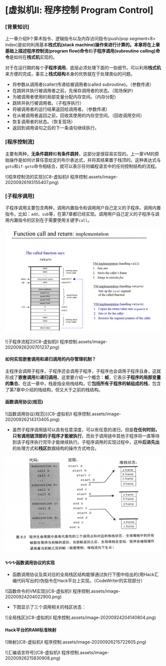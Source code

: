# [虚拟机Ⅱ: 程序控制 Program Control]

### [背景知识]

上一章介绍9个算术指令、逻辑指令以及内存访问指令(push/pop segment<8> index)是如何利用基本**栈式机(stack machine)**操作来进行计算的。本章将在上章基础上描述**程序控制流(program flow)命令**和**子程序调用(subroutine calling)命令**是如何在**栈式机**实现的。

对于在运行期的每个**子程序调用**，底层必须处理下面的一些细节。可以利用**栈式机**来方便的完成，事实上**栈式结构**本身的优势就在于处理类似的问题。

- 将参数从调用者(caller)传递给被调用者(called subroutine)。（参数传递）
- 在跳转并执行被调用者之前，先保存调用者的状态。（现场保护）
- 为被调用者使用的局部变量分配内存空间。（内存分配）
- 跳转并执行被调用者。（子程序执行）
- 将被调用者的运行结果返回给调用者。（参数传递）
- 在从被调用者返回之前，回收其使用的内存空空间。（回收调用空间）
- 恢复调用者的状态。（恢复现场）
- 返回到调用语句之后的下一条语句继续执行。



### [程序控制流]

​		主要有两种，**无条件跳转**和**有条件跳转**，这部分是很容易实现的。上一章VM的原始操作是如何计算任意给定的布尔表达式，并将其结果置于栈顶的。这种表达式与`goto`和`if-goto`命令相结合，就可以表示任何编程语言中的任何控制结构的流程。

![程序控制流的实现](C8-虚拟机Ⅱ 程序控制.assets/image-20200926193155407.png)



### [子程序调用]

​		子程序调用主要包含两种，调用内置指令和调用用户自己定义的子程序。调用内置指令，比如：`add`，`sub`等，在第7章都已经实现。调用用户自己定义的子程序与调用内置指令的区别在于需要使用关键字`call`。

<img src="C8-虚拟机Ⅱ 程序控制.assets/image-20200926200604522.png" alt="子程序调用流程" style="zoom:67%;" />

![子程序流程2](C8-虚拟机Ⅱ 程序控制.assets/image-20200926200701237.png)



#### 如何实现嵌套调用和递归调用的内存管理机制？

​		主程序会调用子程序，子程序还会调用子程序，子程序也会调用子程序自身，这就形成了**嵌套调用**和**递归调用**。
​		这里要介绍一个概念：**帧**，它表示**子程序的局部变量的集合**。在这一章中，栈是指全局栈结构，它**包括所有子程序的帧组成的栈**，包含了第7章中介绍的栈结构，但又大于之前的栈结构。



#### 函数调用协议(规范)

![函数调用协议(规范)](C8-虚拟机Ⅱ 程序控制.assets/image-20200926214313405.png)



- 虽然子程序调用链可以具有任意深度，可以有任意的递归，但是**在任何时刻，只有调用链顶部的子程序才能被执行**，而处于调用链中其他子程序将一直等待到该子程序执行完毕才能继续执行。子程序调用的实现过程中，这种**后进先出**的处理方式和**栈区**数据结构的操作方式吻合。

<img src="C8-虚拟机Ⅱ 程序控制.assets/image-20200924203308549.png" alt="后进先出" style="zoom:67%;" />



#### ✨✨✨函数调用协议的实现

- 函数调用协议及其对应的全局栈区结构能够通过执行下图中给出的(用Hack汇编代码写出的)伪指令在Hack平台上实现。（CodeWriter的实现部分）

![函数命令的VM实现](C8-虚拟机Ⅱ 程序控制.assets/image-20200924204022900.png)



- 下图显示了三个调用相关的栈区状态：

![全局栈区](C8-虚拟机Ⅱ 程序控制.assets/image-20200924204140804.png)



#### Hack平台的RAM标准映射

![映射](C8-虚拟机Ⅱ 程序控制.assets/image-20200926215722605.png)

![汇编语言符号](C8-虚拟机Ⅱ 程序控制.assets/image-20200926215830908.png)

